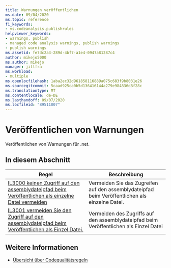 ```yaml
---
title: Warnungen veröffentlichen
ms.date: 09/04/2020
ms.topic: reference
f1_keywords:
- vs.codeanalysis.publishrules
helpviewer_keywords:
- warnings, publish
- managed code analysis warnings, publish warnings
- publish warnings
ms.assetid: fe7dc2a3-289d-4bf7-a1e4-0947a81287c4
author: mikejo5000
ms.author: mikejo
manager: jillfra
ms.workload:
- multiple
ms.openlocfilehash: 1aba2ec32d961858116889a075c683f9b8031e26
ms.sourcegitcommit: 5caad925ca0b5d136416144a279e984836d8f28c
ms.translationtype: MT
ms.contentlocale: de-DE
ms.lasthandoff: 09/07/2020
ms.locfileid: "89511007"
---
```

# <a name="publish-warnings"></a>Veröffentlichen von Warnungen

Veröffentlichen von Warnungen für .net.

## <a name="in-this-section"></a>In diesem Abschnitt

|Regel|Beschreibung|
|----------|-----------------|
|[IL3000 keinen Zugriff auf den assemblydateipfad beim Veröffentlichen als einzelne Datei vermeiden](../code-quality/il3000.md)|Vermeiden Sie das Zugreifen auf den assemblydateipfad beim Veröffentlichen als einzelne Datei.|
|[IL3001 vermeiden Sie den Zugriff auf den assemblydateipfad beim Veröffentlichen als Einzel Datei.](../code-quality/il3001.md)|Vermeiden des Zugriffs auf den assemblydateipfad beim Veröffentlichen als Einzel Datei|

## <a name="see-also"></a>Weitere Informationen

- [Übersicht über Codequalitätsregeln](code-analysis-warnings-for-managed-code-by-checkid.md)